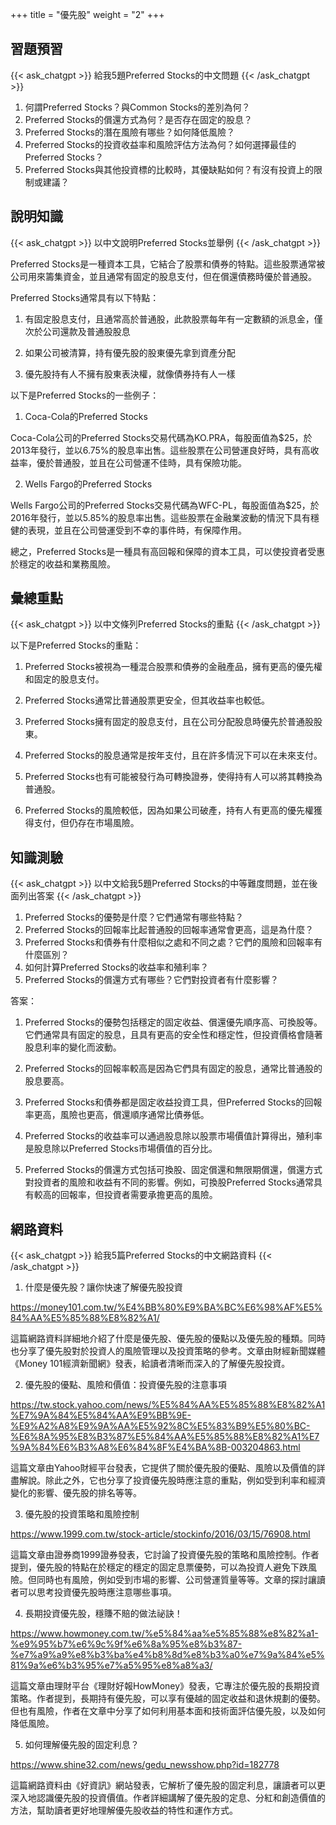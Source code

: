 +++
title = "優先股"
weight = "2"
+++
## 習題預習
{{< ask_chatgpt >}}
給我5題Preferred Stocks的中文問題
{{< /ask_chatgpt >}}



1. 何謂Preferred Stocks？與Common Stocks的差別為何？
2. Preferred Stocks的償還方式為何？是否存在固定的股息？
3. Preferred Stocks的潛在風險有哪些？如何降低風險？
4. Preferred Stocks的投資收益率和風險評估方法為何？如何選擇最佳的Preferred Stocks？
5. Preferred Stocks與其他投資標的比較時，其優缺點如何？有沒有投資上的限制或建議？   

## 說明知識
{{< ask_chatgpt >}}
以中文說明Preferred Stocks並舉例
{{< /ask_chatgpt >}}



Preferred Stocks是一種資本工具，它結合了股票和債券的特點。這些股票通常被公司用來籌集資金，並且通常有固定的股息支付，但在償還債務時優於普通股。

Preferred Stocks通常具有以下特點：

1. 有固定股息支付，且通常高於普通股，此款股票每年有一定數額的派息金，僅次於公司還款及普通股股息

2. 如果公司被清算，持有優先股的股東優先拿到資產分配

3. 優先股持有人不擁有股東表決權，就像債券持有人一樣

以下是Preferred Stocks的一些例子：

1. Coca-Cola的Preferred Stocks

Coca-Cola公司的Preferred Stocks交易代碼為KO.PRA，每股面值為$25，於2013年發行，並以6.75%的股息率出售。這些股票在公司營運良好時，具有高收益率，優於普通股，並且在公司營運不佳時，具有保險功能。

2. Wells Fargo的Preferred Stocks

Wells Fargo公司的Preferred Stocks交易代碼為WFC-PL，每股面值為$25，於2016年發行，並以5.85%的股息率出售。這些股票在金融業波動的情況下具有穩健的表現，並且在公司營運受到不幸的事件時，有保障作用。

總之，Preferred Stocks是一種具有高回報和保障的資本工具，可以使投資者受惠於穩定的收益和業務風險。   

## 彙總重點
{{< ask_chatgpt >}}
以中文條列Preferred Stocks的重點
{{< /ask_chatgpt >}}



以下是Preferred Stocks的重點：

1. Preferred Stocks被視為一種混合股票和債券的金融產品，擁有更高的優先權和固定的股息支付。

2. Preferred Stocks通常比普通股票更安全，但其收益率也較低。

3. Preferred Stocks擁有固定的股息支付，且在公司分配股息時優先於普通股股東。

4. Preferred Stocks的股息通常是按年支付，且在許多情況下可以在未來支付。

5. Preferred Stocks也有可能被發行為可轉換證券，使得持有人可以將其轉換為普通股。

6. Preferred Stocks的風險較低，因為如果公司破產，持有人有更高的優先權獲得支付，但仍存在市場風險。   

## 知識測驗
{{< ask_chatgpt >}}
以中文給我5題Preferred Stocks的中等難度問題，並在後面列出答案
{{< /ask_chatgpt >}}



1. Preferred Stocks的優勢是什麼？它們通常有哪些特點？
2. Preferred Stocks的回報率比起普通股的回報率通常會更高，這是為什麼？
3. Preferred Stocks和債券有什麼相似之處和不同之處？它們的風險和回報率有什麼區別？
4. 如何計算Preferred Stocks的收益率和殖利率？
5. Preferred Stocks的償還方式有哪些？它們對投資者有什麼影響？

答案：

1. Preferred Stocks的優勢包括穩定的固定收益、償還優先順序高、可換股等。它們通常具有固定的股息，且具有更高的安全性和穩定性，但投資價格會隨著股息利率的變化而波動。

2. Preferred Stocks的回報率較高是因為它們具有固定的股息，通常比普通股的股息要高。

3. Preferred Stocks和債券都是固定收益投資工具，但Preferred Stocks的回報率更高，風險也更高，償還順序通常比債券低。

4. Preferred Stocks的收益率可以通過股息除以股票市場價值計算得出，殖利率是股息除以Preferred Stocks市場價值的百分比。

5. Preferred Stocks的償還方式包括可換股、固定償還和無限期償還，償還方式對投資者的風險和收益有不同的影響。例如，可換股Preferred Stocks通常具有較高的回報率，但投資者需要承擔更高的風險。   

## 網路資料
{{< ask_chatgpt >}}
給我5篇Preferred Stocks的中文網路資料
{{< /ask_chatgpt >}}



1. 什麼是優先股？讓你快速了解優先股投資

https://money101.com.tw/%E4%BB%80%E9%BA%BC%E6%98%AF%E5%84%AA%E5%85%88%E8%82%A1/

這篇網路資料詳細地介紹了什麼是優先股、優先股的優點以及優先股的種類。同時也分享了優先股對於投資人的風險管理以及投資策略的參考。文章由財經新聞媒體《Money 101經濟新聞網》發表，給讀者清晰而深入的了解優先股投資。

2. 優先股的優點、風險和價值：投資優先股的注意事項

https://tw.stock.yahoo.com/news/%E5%84%AA%E5%85%88%E8%82%A1%E7%9A%84%E5%84%AA%E9%BB%9E-%E9%A2%A8%E9%9A%AA%E5%92%8C%E5%83%B9%E5%80%BC-%E6%8A%95%E8%B3%87%E5%84%AA%E5%85%88%E8%82%A1%E7%9A%84%E6%B3%A8%E6%84%8F%E4%BA%8B-003204863.html

這篇文章由Yahoo財經平台發表，它提供了關於優先股的優點、風險以及價值的詳盡解說。除此之外，它也分享了投資優先股時應注意的重點，例如受到利率和經濟變化的影響、優先股的排名等等。

3. 優先股的投資策略和風險控制

https://www.1999.com.tw/stock-article/stockinfo/2016/03/15/76908.html

這篇文章由證券商1999證券發表，它討論了投資優先股的策略和風險控制。作者提到，優先股的特點在於穩定的穩定的固定息票優勢，可以為投資人避免下跌風險。但同時也有風險，例如受到市場的影響、公司營運質量等等。文章的探討讓讀者可以思考投資優先股時應注意哪些事項。

4. 長期投資優先股，穩賺不賠的做法祕訣！

https://www.howmoney.com.tw/%e5%84%aa%e5%85%88%e8%82%a1-%e9%95%b7%e6%9c%9f%e6%8a%95%e8%b3%87-%e7%a9%a9%e8%b3%ba%e4%b8%8d%e8%b3%a0%e7%9a%84%e5%81%9a%e6%b3%95%e7%a5%95%e8%a8%a3/

這篇文章由理財平台《理財好報HowMoney》發表，它專注於優先股的長期投資策略。作者提到，長期持有優先股，可以享有優越的固定收益和退休規劃的優勢。但也有風險，作者在文章中分享了如何利用基本面和技術面評估優先股，以及如何降低風險。

5. 如何理解優先股的固定利息？

https://www.shine32.com/news/gedu_newsshow.php?id=182778

這篇網路資料由《好資訊》網站發表，它解析了優先股的固定利息，讓讀者可以更深入地認識優先股的投資價值。作者詳細講解了優先股的定息、分紅和創造價值的方法，幫助讀者更好地理解優先股收益的特性和運作方式。   

